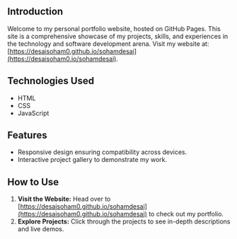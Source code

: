 ## Introduction

Welcome to my personal portfolio website, hosted on GitHub Pages. This site is a comprehensive showcase of my projects, skills, and experiences in the technology and software development arena. Visit my website at: [https://desaisoham0.github.io/sohamdesai](https://desaisoham0.io/sohamdesai).

## Technologies Used

- HTML
- CSS
- JavaScript


## Features

- Responsive design ensuring compatibility across devices.
- Interactive project gallery to demonstrate my work.

## How to Use

1. **Visit the Website:** Head over to [https://desaisoham0.github.io/sohamdesai](https://desaisoham0.github.io/sohamdesai) to check out my portfolio.
2. **Explore Projects:** Click through the projects to see in-depth descriptions and live demos.